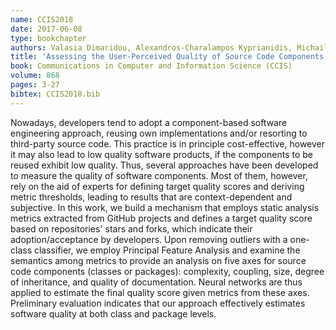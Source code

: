 ```yaml
---
name: CCIS2018
date: 2017-06-08
type: bookchapter
authors: Valasia Dimaridou, Alexandros-Charalampos Kyprianidis, Michail Papamichail, Themistoklis Diamantopoulos and Andreas L. Symeonidis
title: 'Assessing the User-Perceived Quality of Source Code Components using Static Analysis Metrics'
book: Communications in Computer and Information Science (CCIS)
volume: 868
pages: 3-27
bibtex: CCIS2018.bib
---
```


Nowadays, developers tend to adopt a component-based software engineering approach, reusing own
implementations and/or resorting to third-party source code. This practice is in principle
cost-effective, however it may also lead to low quality software products, if the components to
be reused exhibit low quality. Thus, several approaches have been developed to measure the
quality of software components. Most of them, however, rely on the aid of experts for defining
target quality scores and deriving metric thresholds, leading to results that are
context-dependent and subjective. In this work, we build a mechanism that employs static
analysis metrics extracted from GitHub projects and defines a target quality score based on
repositories' stars and forks, which indicate their adoption/acceptance by developers. Upon
removing outliers with a one-class classifier, we employ Principal Feature Analysis and examine
the semantics among metrics to provide an analysis on five axes for source code components
(classes or packages): complexity, coupling, size, degree of inheritance, and quality of
documentation. Neural networks are thus applied to estimate the final quality score given
metrics from these axes. Preliminary evaluation indicates that our approach effectively
estimates software quality at both class and package levels.


